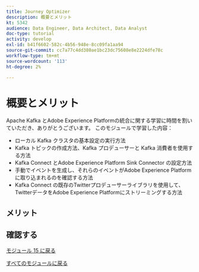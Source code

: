 ```yaml
---
title: Journey Optimizer
description: 概要とメリット
kt: 5342
audience: Data Engineer, Data Architect, Data Analyst
doc-type: tutorial
activity: develop
exl-id: b41f6602-582c-4b56-948e-8cc09fa1aa94
source-git-commit: cc7a77c4dd380ae1bc23dc75608e8e2224dfe78c
workflow-type: tm+mt
source-wordcount: '113'
ht-degree: 2%

---
```


# 概要とメリット

Apache Kafka とAdobe Experience Platformの統合に関する学習に時間を割いていただき、ありがとうございます。
このモジュールで学習した内容：

- ローカル Kafka クラスタの基本設定の実行方法
- Kafka トピックの作成方法、Kafka プロデューサーと Kafka 消費者を使用する方法
- Kafka Connect とAdobe Experience Platform Sink Connector の設定方法
- 手動でイベントを生成し、それらのイベントがAdobe Experience Platformに取り込まれるのを確認する方法
- Kafka Connect の既存のTwitterプロデューサーライブラリを使用して、TwitterデータをAdobe Experience Platformにストリーミングする方法

## メリット

## 確認する

[モジュール 15 に戻る](./aep-apache-kafka.md)

[すべてのモジュールに戻る](../../overview.md)

